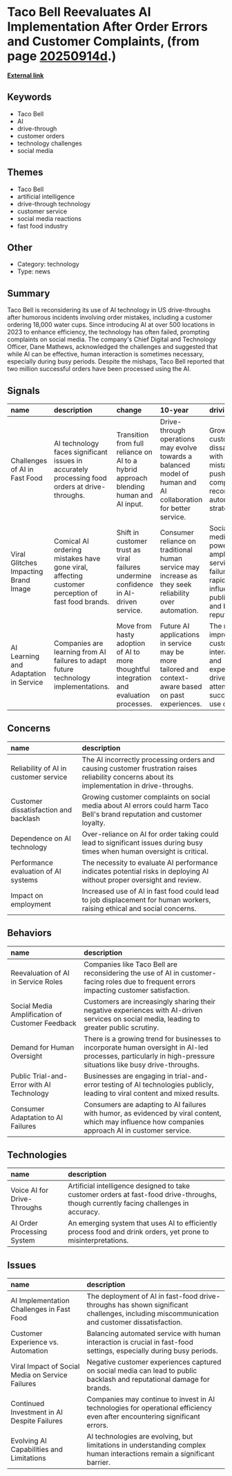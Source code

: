 # __Taco Bell Reevaluates AI Implementation After Order Errors and Customer Complaints__, (from page [20250914d](https://kghosh.substack.com/p/20250914d).)

__[External link](https://www.bbc.com/news/articles/ckgyk2p55g8o)__



## Keywords

* Taco Bell
* AI
* drive-through
* customer orders
* technology challenges
* social media

## Themes

* Taco Bell
* artificial intelligence
* drive-through technology
* customer service
* social media reactions
* fast food industry

## Other

* Category: technology
* Type: news

## Summary

Taco Bell is reconsidering its use of AI technology in US drive-throughs after humorous incidents involving order mistakes, including a customer ordering 18,000 water cups. Since introducing AI at over 500 locations in 2023 to enhance efficiency, the technology has often failed, prompting complaints on social media. The company's Chief Digital and Technology Officer, Dane Mathews, acknowledged the challenges and suggested that while AI can be effective, human interaction is sometimes necessary, especially during busy periods. Despite the mishaps, Taco Bell reported that two million successful orders have been processed using the AI.

## Signals

| name                                  | description                                                                                      | change                                                                                  | 10-year                                                                                                        | driving-force                                                                                             |   relevancy |
|:--------------------------------------|:-------------------------------------------------------------------------------------------------|:----------------------------------------------------------------------------------------|:---------------------------------------------------------------------------------------------------------------|:----------------------------------------------------------------------------------------------------------|------------:|
| Challenges of AI in Fast Food         | AI technology faces significant issues in accurately processing food orders at drive-throughs.   | Transition from full reliance on AI to a hybrid approach blending human and AI input.   | Drive-through operations may evolve towards a balanced model of human and AI collaboration for better service. | Growing customer dissatisfaction with AI mistakes may push companies to reconsider automation strategies. |           4 |
| Viral Glitches Impacting Brand Image  | Comical AI ordering mistakes have gone viral, affecting customer perception of fast food brands. | Shift in customer trust as viral failures undermine confidence in AI-driven service.    | Consumer reliance on traditional human service may increase as they seek reliability over automation.          | Social media's power to amplify service failures rapidly influences public opinion and brand reputation.  |           5 |
| AI Learning and Adaptation in Service | Companies are learning from AI failures to adapt future technology implementations.              | Move from hasty adoption of AI to more thoughtful integration and evaluation processes. | Future AI applications in service may be more tailored and context-aware based on past experiences.            | The need for improved customer interactions and experience drives attention to successful AI use cases.   |           4 |

## Concerns

| name                                  | description                                                                                                                                   |
|:--------------------------------------|:----------------------------------------------------------------------------------------------------------------------------------------------|
| Reliability of AI in customer service | The AI incorrectly processing orders and causing customer frustration raises reliability concerns about its implementation in drive-throughs. |
| Customer dissatisfaction and backlash | Growing customer complaints on social media about AI errors could harm Taco Bell's brand reputation and customer loyalty.                     |
| Dependence on AI technology           | Over-reliance on AI for order taking could lead to significant issues during busy times when human oversight is critical.                     |
| Performance evaluation of AI systems  | The necessity to evaluate AI performance indicates potential risks in deploying AI without proper oversight and review.                       |
| Impact on employment                  | Increased use of AI in fast food could lead to job displacement for human workers, raising ethical and social concerns.                       |

## Behaviors

| name                                            | description                                                                                                                                                    |
|:------------------------------------------------|:---------------------------------------------------------------------------------------------------------------------------------------------------------------|
| Reevaluation of AI in Service Roles             | Companies like Taco Bell are reconsidering the use of AI in customer-facing roles due to frequent errors impacting customer satisfaction.                      |
| Social Media Amplification of Customer Feedback | Customers are increasingly sharing their negative experiences with AI-driven services on social media, leading to greater public scrutiny.                     |
| Demand for Human Oversight                      | There is a growing trend for businesses to incorporate human oversight in AI-led processes, particularly in high-pressure situations like busy drive-throughs. |
| Public Trial-and-Error with AI Technology       | Businesses are engaging in trial-and-error testing of AI technologies publicly, leading to viral content and mixed results.                                    |
| Consumer Adaptation to AI Failures              | Consumers are adapting to AI failures with humor, as evidenced by viral content, which may influence how companies approach AI in customer service.            |

## Technologies

| name                        | description                                                                                                                           |
|:----------------------------|:--------------------------------------------------------------------------------------------------------------------------------------|
| Voice AI for Drive-Throughs | Artificial intelligence designed to take customer orders at fast-food drive-throughs, though currently facing challenges in accuracy. |
| AI Order Processing System  | An emerging system that uses AI to efficiently process food and drink orders, yet prone to misinterpretations.                        |

## Issues

| name                                             | description                                                                                                                                 |
|:-------------------------------------------------|:--------------------------------------------------------------------------------------------------------------------------------------------|
| AI Implementation Challenges in Fast Food        | The deployment of AI in fast-food drive-throughs has shown significant challenges, including miscommunication and customer dissatisfaction. |
| Customer Experience vs. Automation               | Balancing automated service with human interaction is crucial in fast-food settings, especially during busy periods.                        |
| Viral Impact of Social Media on Service Failures | Negative customer experiences captured on social media can lead to public backlash and reputational damage for brands.                      |
| Continued Investment in AI Despite Failures      | Companies may continue to invest in AI technologies for operational efficiency even after encountering significant errors.                  |
| Evolving AI Capabilities and Limitations         | AI technologies are evolving, but limitations in understanding complex human interactions remain a significant barrier.                     |